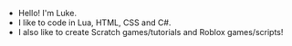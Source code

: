 - Hello! I'm Luke.
- I like to code in Lua, HTML, CSS and C#.
- I also like to create Scratch games/tutorials and Roblox games/scripts!
